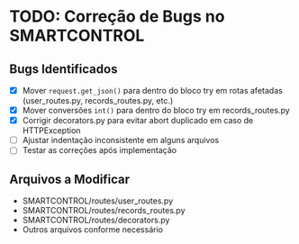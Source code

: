# TODO: Correção de Bugs no SMARTCONTROL

## Bugs Identificados
- [x] Mover `request.get_json()` para dentro do bloco try em rotas afetadas (user_routes.py, records_routes.py, etc.)
- [x] Mover conversões `int()` para dentro do bloco try em records_routes.py
- [x] Corrigir decorators.py para evitar abort duplicado em caso de HTTPException
- [ ] Ajustar indentação inconsistente em alguns arquivos
- [ ] Testar as correções após implementação

## Arquivos a Modificar
- SMARTCONTROL/routes/user_routes.py
- SMARTCONTROL/routes/records_routes.py
- SMARTCONTROL/routes/decorators.py
- Outros arquivos conforme necessário
